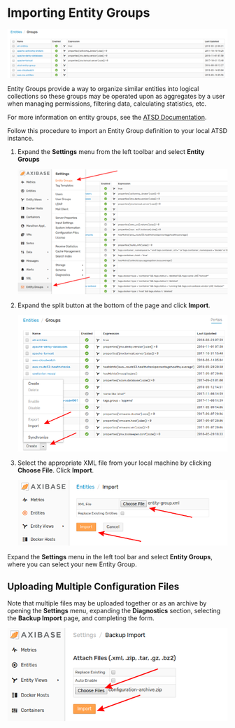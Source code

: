 # Importing Entity Groups

![](./images/entity-group1.png)

Entity Groups provide a way to organize similar entities into logical collections so these groups may be operated upon as aggregates by a user when managing permissions, filtering data, calculating statistics, etc.

For more information on entity groups, see the [ATSD Documentation](https://axibase.com/docs/atsd/configuration/entity_groups.html).

Follow this procedure to import an Entity Group definition to your local ATSD instance.

1. Expand the **Settings** menu from the left toolbar and select **Entity Groups**

    ![](./images/entity-group2.png)

2. Expand the split button at the bottom of the page and click **Import**.

    ![](./images/entity-group3.png)

3. Select the appropriate XML file from your local machine by clicking **Choose File**. Click **Import**.

    ![](./images/import-entity.png)

Expand the **Settings** menu in the left tool bar and select **Entity Groups**, where you can select your new Entity Group.

## Uploading Multiple Configuration Files

Note that multiple files may be uploaded together or as an archive by opening the **Settings** menu, expanding the **Diagnostics** section, selecting the **Backup Import** page, and completing the form.

![](./images/backup-import.png)
